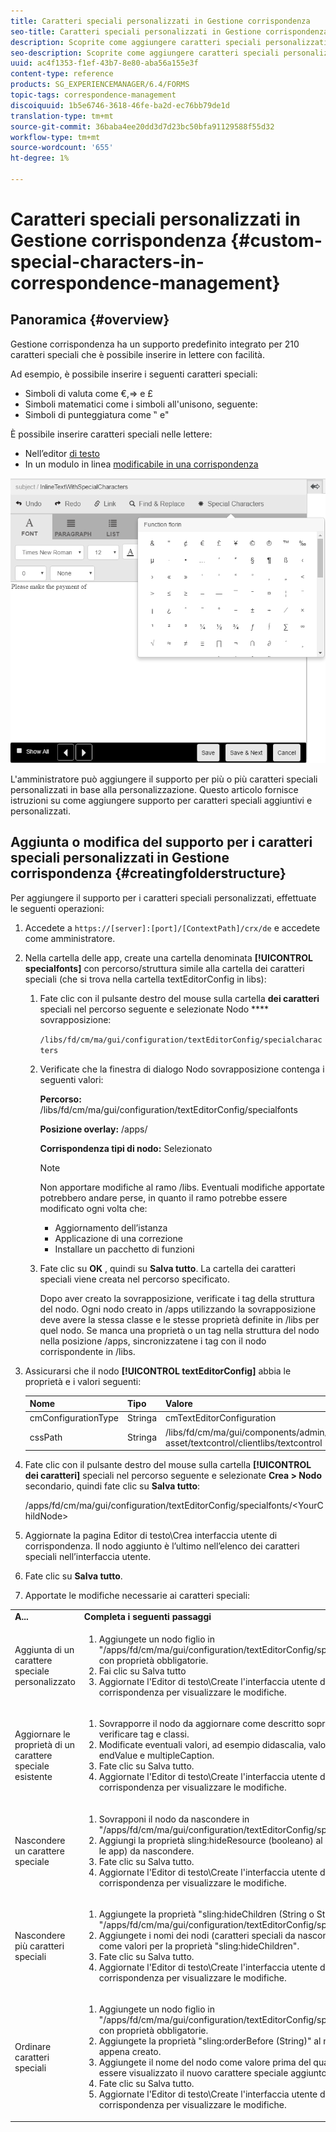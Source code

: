 ```yaml
---
title: Caratteri speciali personalizzati in Gestione corrispondenza
seo-title: Caratteri speciali personalizzati in Gestione corrispondenza
description: Scoprite come aggiungere caratteri speciali personalizzati in Gestione corrispondenza.
seo-description: Scoprite come aggiungere caratteri speciali personalizzati in Gestione corrispondenza.
uuid: ac4f1353-f1ef-43b7-8e80-aba56a155e3f
content-type: reference
products: SG_EXPERIENCEMANAGER/6.4/FORMS
topic-tags: correspondence-management
discoiquuid: 1b5e6746-3618-46fe-ba2d-ec76bb79de1d
translation-type: tm+mt
source-git-commit: 36baba4ee20dd3d7d23bc50bfa91129588f55d32
workflow-type: tm+mt
source-wordcount: '655'
ht-degree: 1%

---
```



# Caratteri speciali personalizzati in Gestione corrispondenza {#custom-special-characters-in-correspondence-management}

## Panoramica {#overview}

Gestione corrispondenza ha un supporto predefinito integrato per 210 caratteri speciali che è possibile inserire in lettere con facilità.

Ad esempio, è possibile inserire i seguenti caratteri speciali:

* Simboli di valuta come €,⇒ e £
* Simboli matematici come i simboli all&#39;unisono, seguente:
* Simboli di punteggiatura come ‟ e&quot;

È possibile inserire caratteri speciali nelle lettere:

* Nell’editor [di testo](/help/forms/using/document-fragments.md#createtext)
* In un modulo in linea [modificabile in una corrispondenza](/help/forms/using/create-correspondence.md#managecontent)

![specialtisinlinemodulo](assets/specialcharactersinlinemodule.png)

L&#39;amministratore può aggiungere il supporto per più o più caratteri speciali personalizzati in base alla personalizzazione. Questo articolo fornisce istruzioni su come aggiungere supporto per caratteri speciali aggiuntivi e personalizzati.

## Aggiunta o modifica del supporto per i caratteri speciali personalizzati in Gestione corrispondenza {#creatingfolderstructure}

Per aggiungere il supporto per i caratteri speciali personalizzati, effettuate le seguenti operazioni:

1. Accedete a `https://[server]:[port]/[ContextPath]/crx/de` e accedete come amministratore.
1. Nella cartella delle app, create una cartella denominata **[!UICONTROL specialfonts]** con percorso/struttura simile alla cartella dei caratteri speciali (che si trova nella cartella textEditorConfig in libs):

   1. Fate clic con il pulsante destro del mouse sulla cartella **dei caratteri** speciali nel percorso seguente e selezionate Nodo **** sovrapposizione:

      `/libs/fd/cm/ma/gui/configuration/textEditorConfig/specialcharacters`

   1. Verificate che la finestra di dialogo Nodo sovrapposizione contenga i seguenti valori:

      **Percorso:** /libs/fd/cm/ma/gui/configuration/textEditorConfig/specialfonts

      **Posizione overlay:** /apps/

      **Corrispondenza tipi di nodo:** Selezionato

      >[!NOTE]
      >
      >Non apportare modifiche al ramo /libs. Eventuali modifiche apportate potrebbero andare perse, in quanto il ramo potrebbe essere modificato ogni volta che:
      >
      >* Aggiornamento dell’istanza
      >* Applicazione di una correzione
      >* Installare un pacchetto di funzioni


   1. Fate clic su **OK** , quindi su **Salva tutto**. La cartella dei caratteri speciali viene creata nel percorso specificato.

      Dopo aver creato la sovrapposizione, verificate i tag della struttura del nodo. Ogni nodo creato in /apps utilizzando la sovrapposizione deve avere la stessa classe e le stesse proprietà definite in /libs per quel nodo. Se manca una proprietà o un tag nella struttura del nodo nella posizione /apps, sincronizzatene i tag con il nodo corrispondente in /libs.

1. Assicurarsi che il nodo **[!UICONTROL textEditorConfig]** abbia le proprietà e i valori seguenti:

   | Nome | Tipo | Valore |
   |---|---|---|
   | cmConfigurationType | Stringa | cmTextEditorConfiguration |
   | cssPath | Stringa | /libs/fd/cm/ma/gui/components/admin/create-asset/textcontrol/clientlibs/textcontrol |

1. Fate clic con il pulsante destro del mouse sulla cartella **[!UICONTROL dei caratteri]** speciali nel percorso seguente e selezionate **Crea > Nodo** secondario, quindi fate clic su **Salva tutto**:

   /apps/fd/cm/ma/gui/configuration/textEditorConfig/specialfonts/&lt;YourChildNode>

1. Aggiornate la pagina Editor di testo\Crea interfaccia utente di corrispondenza. Il nodo aggiunto è l’ultimo nell’elenco dei caratteri speciali nell’interfaccia utente.
1. Fate clic su **Salva tutto**.
1. Apportate le modifiche necessarie ai caratteri speciali:

<table> 
 <tbody> 
  <tr> 
   <td><strong>A...</strong></td> 
   <td><strong>Completa i seguenti passaggi</strong></td> 
  </tr> 
  <tr> 
   <td>Aggiunta di un carattere speciale personalizzato</td> 
   <td> 
    <ol> 
     <li>Aggiungete un nodo figlio in "/apps/fd/cm/ma/gui/configuration/textEditorConfig/specialfonts" con proprietà obbligatorie.</li> 
     <li>Fai clic su Salva tutto</li> 
     <li>Aggiornate l'Editor di testo\Create l'interfaccia utente di corrispondenza per visualizzare le modifiche.</li> 
    </ol> </td> 
  </tr> 
  <tr> 
   <td>Aggiornare le proprietà di un carattere speciale esistente</td> 
   <td> 
    <ol> 
     <li>Sovrapporre il nodo da aggiornare come descritto sopra e verificare tag e classi.</li> 
     <li>Modificate eventuali valori, ad esempio didascalia, valore, endValue e multipleCaption. </li> 
     <li>Fate clic su Salva tutto. </li> 
     <li>Aggiornate l'Editor di testo\Create l'interfaccia utente di corrispondenza per visualizzare le modifiche.</li> 
    </ol> </td> 
  </tr> 
  <tr> 
   <td>Nascondere un carattere speciale</td> 
   <td> 
    <ol> 
     <li>Sovrapponi il nodo da nascondere in "/apps/fd/cm/ma/gui/configuration/textEditorConfig/specialfonts"</li> 
     <li>Aggiungi la proprietà sling:hideResource (booleano) al nodo (sotto le app) da nascondere. </li> 
     <li>Fate clic su Salva tutto. </li> 
     <li>Aggiornate l'Editor di testo\Create l'interfaccia utente di corrispondenza per visualizzare le modifiche.<br /> </li> 
    </ol> </td> 
  </tr> 
  <tr> 
   <td>Nascondere più caratteri speciali</td> 
   <td> 
    <ol> 
     <li>Aggiungete la proprietà "sling:hideChildren (String o String[])" a "/apps/fd/cm/ma/gui/configuration/textEditorConfig/specialfonts". </li> 
     <li>Aggiungete i nomi dei nodi (caratteri speciali da nascondere) come valori per la proprietà "sling:hideChildren". </li> 
     <li>Fate clic su Salva tutto. </li> 
     <li>Aggiornate l'Editor di testo\Create l'interfaccia utente di corrispondenza per visualizzare le modifiche.<br /> </li> 
    </ol> </td> 
  </tr> 
  <tr> 
   <td>Ordinare caratteri speciali</td> 
   <td> 
    <ol> 
     <li>Aggiungete un nodo figlio in "/apps/fd/cm/ma/gui/configuration/textEditorConfig/specialfonts" con proprietà obbligatorie. </li> 
     <li>Aggiungete la proprietà "sling:orderBefore (String)" al nodo figlio appena creato. </li> 
     <li>Aggiungete il nome del nodo come valore prima del quale deve essere visualizzato il nuovo carattere speciale aggiunto. </li> 
     <li>Fate clic su Salva tutto. </li> 
     <li>Aggiornate l'Editor di testo\Create l'interfaccia utente di corrispondenza per visualizzare le modifiche.<br /> </li> 
    </ol> </td> 
  </tr> 
 </tbody> 
</table>

